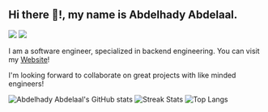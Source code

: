 ## Hi there 👋!, my name is Abdelhady Abdelaal.

[![](https://img.shields.io/badge/-@abdelhady%20abdelaal-%23181717?style=flat-square&logo=github)](https://github.com/abdelhady-abdelaal)
[![](https://img.shields.io/badge/Abdelhady%20Abdelaal-blue?style=flat-square&logo=Linkedin&logoColor=white&link=https://www.linkedin.com/in/abdelhady-abdelaal/)](https://www.linkedin.com/in/abdelhady-abdelaal/)

I am a software engineer, specialized in backend engineering.
You can visit my [Website](https://abdelhady-abdelaal.me)!

I'm looking forward to collaborate on great projects with like minded engineers!

![Abdelhady Abdelaal's GitHub stats](https://github-readme-stats.vercel.app/api?username=abdelhady-abdelaal&show_icons=true&theme=dracula&rank_icon=github)
![Streak Stats](https://streak-stats.demolab.com?user=abdelhady-abdelaal&locale=en&mode=daily&theme=dracula&hide_border=false&border_radius=5)
![Top Langs](https://github-readme-stats.vercel.app/api/top-langs/?username=abdelhady-abdelaal&layout=compact&theme=dracula)
